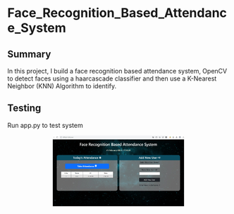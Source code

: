 # Face_Recognition_Based_Attendance_System

## Summary

In this project, I build a face recognition based attendance system, OpenCV to detect faces using a haarcascade classifier and then use a K-Nearest Neighbor (KNN) Algorithm to identify.

## Testing 

Run app.py to test system

<div align="center">
    <a href="./">
        <img src="./Screenshot 2023-02-21 174719.jpg" width="59%"/>
    </a>
</div>
